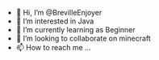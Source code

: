 - 👋 Hi, I’m @BrevilleEnjoyer
- 👀 I’m interested in Java
- 🌱 I’m currently learning as Beginner
- 💞️ I’m looking to collaborate on minecraft
- 📫 How to reach me ...

<!---
BrevilleEnjoyer/BrevilleEnjoyer is a ✨ special ✨ repository because its `README.md` (this file) appears on your GitHub profile.
You can click the Preview link to take a look at your changes.
--->
